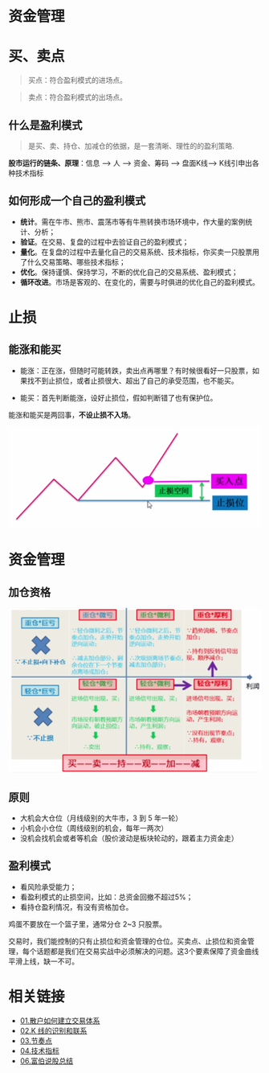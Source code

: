资金管理
====================
# 买、卖点
> 买点：符合盈利模式的进场点。

> 卖点：符合盈利模式的出场点。

## 什么是盈利模式
> 是买、卖、持仓、加减仓的依据，是一套清晰、理性的的盈利策略.

**股市运行的链条、原理**：信息 --> 人 --> 资金、筹码 --> 盘面K线--> K线引申出各种技术指标

## 如何形成一个自己的盈利模式

- **统计**。需在牛市、熊市、震荡市等有牛熊转换市场环境中，作大量的案例统计、分析；
- **验证**。在交易、复盘的过程中去验证自己的盈利模式；
- **量化**。在复盘的过程中去量化自己的交易系统、技术指标，你买卖一只股票用了什么交易策略、哪些技术指标；
- **优化**。保持谨慎、保持学习，不断的优化自己的交易系统、盈利模式；
- **循环改进**。市场是客观的、在变化的，需要与时俱进的优化自己的盈利模式。

# 止损
## 能涨和能买
- 能涨：正在涨，但随时可能转跌，卖出点再哪里？有时候很看好一只股票，如果找不到止损位，或者止损很大、超出了自己的承受范围，也不能买。

- 能买：首先判断能涨，设好止损位，假如判断错了也有保护位。

能涨和能买是两回事，**不设止损不入场**。

![FBSHG](images/FBSHG-20200216-01.png)

# 资金管理

## 加仓资格
![FBSHG](images/FBSHG-20200216-02.png)

## 原则
- 大机会大仓位（月线级别的大牛市，3 到 5 年一轮）
- 小机会小仓位（周线级别的机会，每年一两次）
- 没机会找机会或者等机会（股价波动是板块轮动的，跟着主力资金走）

## 盈利模式
- 看风险承受能力；
- 看盈利模式的止损空间，比如：总资金回撤不超过5%；
- 看持仓盈利情况，有没有资格加仓。

鸡蛋不要放在一个篮子里，通常分仓 2~3 只股票。

交易时，我们能控制的只有止损位和资金管理的仓位。买卖点、止损位和资金管理，每个话题都是我们在交易实战中必须解决的问题。这3个要素保障了资金曲线平滑上线，缺一不可。

# 相关链接
- [01.散户如何建立交易体系](https://github.com/IamDingj/FinancialHub/blob/master/FBSHG/01.%E6%95%A3%E6%88%B7%E5%A6%82%E4%BD%95%E5%BB%BA%E7%AB%8B%E4%BA%A4%E6%98%93%E4%BD%93%E7%B3%BB.md)
- [02.K 线的识别和联系](https://github.com/IamDingj/FinancialHub/blob/master/FBSHG/02.K%20%E7%BA%BF%E7%9A%84%E8%AF%86%E5%88%AB%E5%92%8C%E8%81%94%E7%B3%BB.md)
- [03.节奏点](https://github.com/IamDingj/FinancialHub/blob/master/FBSHG/03.%E8%8A%82%E5%A5%8F%E7%82%B9.md)
- [04.技术指标](https://github.com/IamDingj/FinancialHub/blob/master/FBSHG/04.%E6%8A%80%E6%9C%AF%E6%8C%87%E6%A0%87.md)
- [06.富伯说股总结](https://github.com/IamDingj/FinancialHub/blob/master/FBSHG/06.%E5%AF%8C%E4%BC%AF%E8%AF%B4%E8%82%A1%E6%80%BB%E7%BB%93.md)


